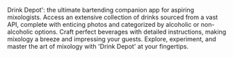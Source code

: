 Drink Depot': the ultimate bartending companion app for aspiring mixologists. Access an extensive collection of drinks sourced from a vast API, complete with enticing photos and categorized by alcoholic or non-alcoholic options. Craft perfect beverages with detailed instructions, making mixology a breeze and impressing your guests. Explore, experiment, and master the art of mixology with 'Drink Depot' at your fingertips.
